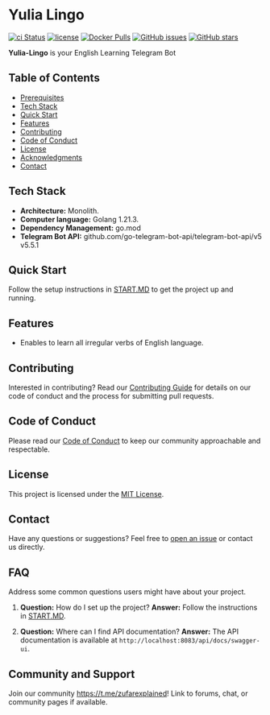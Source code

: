 # Yulia Lingo

[![ci Status](https://github.com/Sunagatov/Iced-Latte/actions/workflows/dev-branch-pr-deployment-pipeline.yml/badge.svg)](https://github.com/Sunagatov/Iced-Latte/actions)
[![license](https://img.shields.io/badge/license-MIT-blue.svg)](https://github.com/danilqa/node-file-router/blob/main/LICENSE)
[![Docker Pulls](https://img.shields.io/docker/pulls/zufarexplainedit/yulia-lingo-backend.svg)](https://hub.docker.com/r/zufarexplainedit/yulia-lingo-backend/)
[![GitHub issues](https://img.shields.io/github/issues/Sunagatov/Yulia-Lingo)](https://github.com/Sunagatov/Yulia-Lingo/issues)
[![GitHub stars](https://img.shields.io/github/stars/Sunagatov/Yulia-Lingo)](https://github.com/Sunagatov/Yulia-Lingo/stargazers)

**Yulia-Lingo** is your English Learning Telegram Bot

## Table of Contents

- [Prerequisites](#prerequisites)
- [Tech Stack](#tech-stack)
- [Quick Start](#quick-start)
- [Features](#features)
- [Contributing](#contributing)
- [Code of Conduct](#code-of-conduct)
- [License](#license)
- [Acknowledgments](#acknowledgments)
- [Contact](#contact)

## Tech Stack

- **Architecture:** Monolith.
- **Computer language:** Golang 1.21.3.
- **Dependency Management:** go.mod
- **Telegram Bot API:** github.com/go-telegram-bot-api/telegram-bot-api/v5 v5.5.1

## Quick Start

Follow the setup instructions in [START.MD](START.md) to get the project up and running.

## Features
- Enables to learn all irregular verbs of English language.

## Contributing

Interested in contributing? Read our [Contributing Guide](CONTRIBUTING.md) for details on our code of conduct and the process for submitting pull requests.

## Code of Conduct

Please read our [Code of Conduct](CODE_OF_CONDUCT.md) to keep our community approachable and respectable.

## License

This project is licensed under the [MIT License](LICENSE).

## Contact

Have any questions or suggestions? Feel free to [open an issue](https://github.com/Sunagatov/Iced-Latte/issues) or contact us directly.

## FAQ

Address some common questions users might have about your project.

1. **Question:** How do I set up the project?
   **Answer:** Follow the instructions in [START.MD](START.md).

2. **Question:** Where can I find API documentation?
   **Answer:** The API documentation is available at `http://localhost:8083/api/docs/swagger-ui`.

<!-- Add more FAQs as needed -->

## Community and Support

Join our community https://t.me/zufarexplained! Link to forums, chat, or community pages if available.
